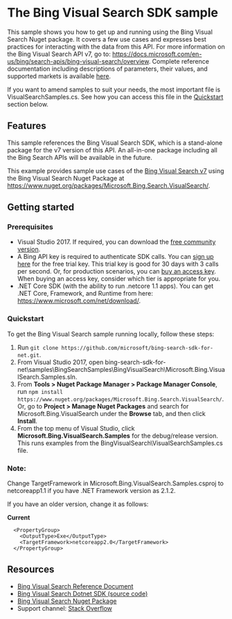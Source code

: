 # The Bing Visual Search SDK sample

This sample shows you how to get up and running using the Bing Visual Search Nuget package. It covers a few use cases and expresses best practices for interacting with the data from this API. For more information on the Bing Visual Search API v7, go to: https://docs.microsoft.com/en-us/bing/search-apis/bing-visual-search/overview. Complete reference documentation including descriptions of parameters, their values, and supported markets is available [here](https://docs.microsoft.com/en-us/bing/search-apis/bing-visual-search/overview).

If you want to amend samples to suit your needs, the most important file is VisualSearchSamples.cs. See how you can access this file in the [Quickstart](#quickstart) section below.

## Features

This sample references the Bing Visual Search SDK, which is a stand-alone package for the v7 version of this API. An all-in-one package including all the Bing Search APIs will be available in the future.

This example provides sample use cases of the [Bing Visual Search v7](https://github.com/microsoft/bing-search-sdk-for-net/tree/main/samples/BingSearchSamples/BingVisualSearch) using the Bing Visual Search Nuget Package at https://www.nuget.org/packages/Microsoft.Bing.Search.VisualSearch/.

## Getting started

### Prerequisites

- Visual Studio 2017. If required, you can download the [free community version](https://www.visualstudio.com/vs/community/).
- A Bing API key is required to authenticate SDK calls. You can [sign up here](https://portal.azure.com/#create/microsoft.bingsearch) for the free trial key. This trial key is good for 30 days with 3 calls per second. Or, for production scenarios, you can [buy an access key](https://portal.azure.com/#create/microsoft.bingsearch). When buying an access key, consider which tier is appropriate for you.
- .NET Core SDK (with the ability to run .netcore 1.1 apps). You can get .NET Core, Framework, and Runtime from here: https://www.microsoft.com/net/download/. 

### Quickstart

To get the Bing Visual Search sample running locally, follow these steps:

1. Run `git clone https://github.com/microsoft/bing-search-sdk-for-net.git`.
2. From Visual Studio 2017, open bing-search-sdk-for-net\samples\BingSearchSamples\BingVisualSearch\Microsoft.Bing.VisualSearch.Samples.sln. 
3. From **Tools > Nuget Package Manager > Package Manager Console**, run `npm install https://www.nuget.org/packages/Microsoft.Bing.Search.VisualSearch/`. Or, go to **Project > Manage Nuget Packages** and search for Microsoft.Bing.VisualSearch under the **Browse** tab, and then click **Install**. 
4. From the top menu of Visual Studio, click **Microsoft.Bing.VisualSearch.Samples** for the debug/release version. This runs examples from the BingVisualSearch\VisualSearchSamples.cs file. 

### Note: 
Change TargetFramework in Microsoft.Bing.VisualSearch.Samples.csproj to netcoreapp1.1 if you have .NET Framework version as 2.1.2. 

If you have an older version, change it as follows:

**Current**
````  
  <PropertyGroup>
    <OutputType>Exe</OutputType>
    <TargetFramework>netcoreapp2.0</TargetFramework>
  </PropertyGroup>
````

## Resources
- [Bing Visual Search Reference Document](https://docs.microsoft.com/en-us/bing/search-apis/bing-visual-search/overview)
- [Bing Visual Search Dotnet SDK (source code)](https://github.com/microsoft/bing-search-sdk-for-net/tree/main/sdk/VisualSearch)
- [Bing Visual Search Nuget Package](https://www.nuget.org/packages/Microsoft.Bing.Search.VisualSearch/) 
- Support channel: [Stack Overflow](https://stackoverflow.com/questions/tagged/bing-search)
